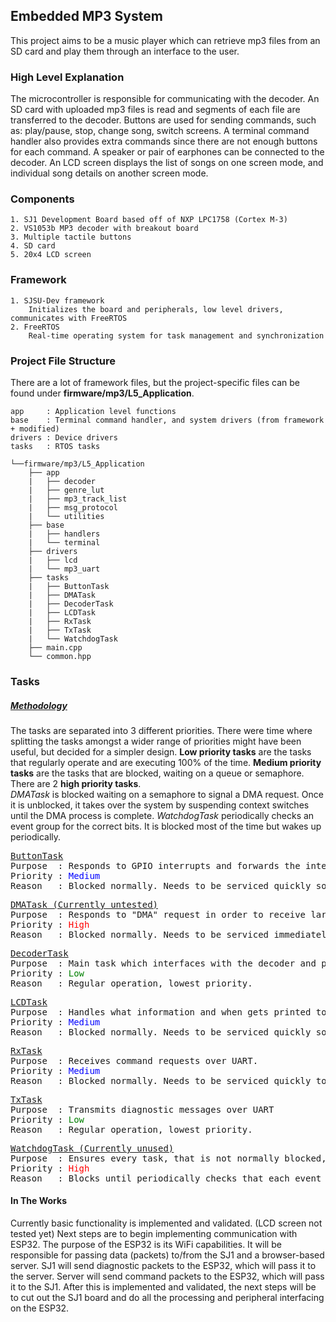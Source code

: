 ## Embedded MP3 System

This project aims to be a music player which can retrieve mp3 files from an SD card and play them through an interface to the user.

### High Level Explanation

The microcontroller is responsible for communicating with the decoder.  An SD card with uploaded mp3 files is read and segments of each file
are transferred to the decoder.  Buttons are used for sending commands, such as: play/pause, stop, change song, switch screens.
A terminal command handler also provides extra commands since there are not enough buttons for each command.  A speaker or pair of earphones can be connected to the decoder. An LCD screen displays the list of songs on one screen mode, and individual song details on another screen mode.

### Components

    1. SJ1 Development Board based off of NXP LPC1758 (Cortex M-3)
    2. VS1053b MP3 decoder with breakout board
    3. Multiple tactile buttons
    4. SD card
    5. 20x4 LCD screen

### Framework

    1. SJSU-Dev framework
        Initializes the board and peripherals, low level drivers, communicates with FreeRTOS
    2. FreeRTOS
        Real-time operating system for task management and synchronization

### Project File Structure

There are a lot of framework files, but the project-specific files can be found under <b>firmware/mp3/L5_Application</b>.

    app     : Application level functions
    base    : Terminal command handler, and system drivers (from framework + modified)
    drivers : Device drivers
    tasks   : RTOS tasks

    └──firmware/mp3/L5_Application
        ├── app
        |   ├── decoder
        |   ├── genre_lut
        |   ├── mp3_track_list
        |   ├── msg_protocol
        |   └── utilities
        ├── base
        |   ├── handlers
        |   └── terminal
        ├── drivers
        |   ├── lcd
        |   └── mp3_uart
        ├── tasks
        |   ├── ButtonTask
        |   ├── DMATask
        |   ├── DecoderTask
        |   ├── LCDTask
        |   ├── RxTask
        |   ├── TxTask
        |   └── WatchdogTask
        ├── main.cpp
        └── common.hpp


### Tasks

##### <u>Methodology</u>
The tasks are separated into 3 different priorities.  There were time where splitting the tasks amongst a wider range of priorities might have been useful, but decided for a simpler design.
<b>Low priority tasks</b> are the tasks that regularly operate and are executing 100% of the time.
<b>Medium priority tasks</b> are the tasks that are blocked, waiting on a queue or semaphore.
There are 2 <b>high priority tasks</b>.  
<i>DMATask</i> is blocked waiting on a semaphore to signal a DMA request.  Once it is unblocked, it takes over the system by suspending context switches until the DMA process is complete.
<i>WatchdogTask</i> periodically checks an event group for the correct bits.  It is blocked most of the time but wakes up periodically.

<pre>
<u>ButtonTask</u>
Purpose  : Responds to GPIO interrupts and forwards the interrupted pin number to different tasks.
Priority : <span style="color:blue">Medium</span>
Reason   : Blocked normally. Needs to be serviced quickly so is a higher priority than normally operating tasks (Low).
</pre>

<pre>
<u>DMATask (Currently untested)</u>
Purpose  : Responds to "DMA" request in order to receive large mp3 files over UART and store onto SD card for playback.
Priority : <span style="color:red">High</span>
Reason   : Blocked normally. Needs to be serviced immediately and take over control of the system.
</pre>

<pre>
<u>DecoderTask</u>
Purpose  : Main task which interfaces with the decoder and plays the songs.
Priority : <span style="color:green">Low</span>
Reason   : Regular operation, lowest priority.
</pre>

<pre>
<u>LCDTask</u>
Purpose  : Handles what information and when gets printed to the LCD screen or terminal.
Priority : <span style="color:blue">Medium</span>
Reason   : Blocked normally. Needs to be serviced quickly so is a higher priority than normally operating tasks (Low).
</pre>

<pre>
<u>RxTask</u>
Purpose  : Receives command requests over UART.
Priority : <span style="color:blue">Medium</span>
Reason   : Blocked normally. Needs to be serviced quickly to respond to commands like ButtonTask and LCDTask.
</pre>

<pre>
<u>TxTask</u>
Purpose  : Transmits diagnostic messages over UART
Priority : <span style="color:green">Low</span>
Reason   : Regular operation, lowest priority.
</pre>

<pre>
<u>WatchdogTask (Currently unused)</u>
Purpose  : Ensures every task, that is not normally blocked, consistently responds and is not stuck.
Priority : <span style="color:red">High</span>
Reason   : Blocks until periodically checks that each event group bit is set.  Must not be shadowed so it is the highest priority.
</pre>

#### In The Works

Currently basic functionality is implemented and validated. (LCD screen not tested yet)
Next steps are to begin implementing communication with ESP32.  The purpose of the ESP32 is its WiFi capabilities.  It will be responsible for passing data (packets)  to/from the SJ1 and a browser-based server.
SJ1 will send diagnostic packets to the ESP32, which will pass it to the server.
Server will send command packets to the ESP32, which will pass it to the SJ1.
After this is implemented and validated, the next steps will be to cut out the SJ1 board and do all the processing and peripheral interfacing on the ESP32.
